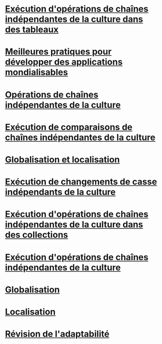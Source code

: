 # [Exécution d'opérations de chaînes indépendantes de la culture dans des tableaux](performing-culture-insensitive-string-operations-in-arrays.md)
# [Meilleures pratiques pour développer des applications mondialisables](best-practices-for-developing-world-ready-apps.md)
# [Opérations de chaînes indépendantes de la culture](culture-insensitive-string-operations.md)
# [Exécution de comparaisons de chaînes indépendantes de la culture](performing-culture-insensitive-string-comparisons.md)
# [Globalisation et localisation](index.md)
# [Exécution de changements de casse indépendants de la culture](performing-culture-insensitive-case-changes.md)
# [Exécution d'opérations de chaînes indépendantes de la culture dans des collections](performing-culture-insensitive-string-operations-in-collections.md)
# [Exécution d'opérations de chaînes indépendantes de la culture](performing-culture-insensitive-string-operations.md)
# [Globalisation](globalization.md)
# [Localisation](localization.md)
# [Révision de l'adaptabilité](localizability-review.md)
